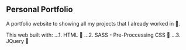 ## Personal Portfolio

A portfolio website to showing all my projects that I already worked in :blue_book:.

This web built with:
...1. HTML :rice:
...2. SASS - Pre-Proccessing CSS :egg:
...3. JQuery :fried_shrimp:
